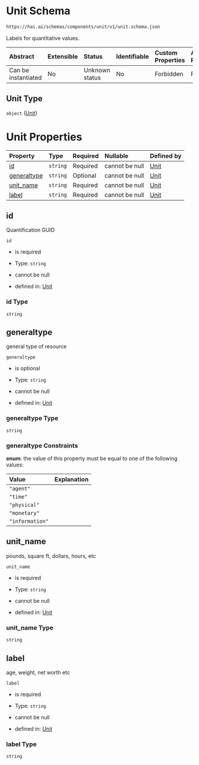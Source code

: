 # Unit Schema

```txt
https://hai.ai/schemas/components/unit/v1/unit.schema.json
```

Labels for quantitative values.

| Abstract            | Extensible | Status         | Identifiable | Custom Properties | Additional Properties | Access Restrictions | Defined In                                                                                   |
| :------------------ | :--------- | :------------- | :----------- | :---------------- | :-------------------- | :------------------ | :------------------------------------------------------------------------------------------- |
| Can be instantiated | No         | Unknown status | No           | Forbidden         | Forbidden             | none                | [unit.schema.json](../../schemas/components/unit/v1/unit.schema.json "open original schema") |

## Unit Type

`object` ([Unit](unit.md))

# Unit Properties

| Property                    | Type     | Required | Nullable       | Defined by                                                                                                                  |
| :-------------------------- | :------- | :------- | :------------- | :-------------------------------------------------------------------------------------------------------------------------- |
| [id](#id)                   | `string` | Required | cannot be null | [Unit](unit-properties-id.md "https://hai.ai/schemas/components/unit/v1/unit.schema.json#/properties/id")                   |
| [generaltype](#generaltype) | `string` | Optional | cannot be null | [Unit](unit-properties-generaltype.md "https://hai.ai/schemas/components/unit/v1/unit.schema.json#/properties/generaltype") |
| [unit\_name](#unit_name)    | `string` | Required | cannot be null | [Unit](unit-properties-unit_name.md "https://hai.ai/schemas/components/unit/v1/unit.schema.json#/properties/unit_name")     |
| [label](#label)             | `string` | Required | cannot be null | [Unit](unit-properties-label.md "https://hai.ai/schemas/components/unit/v1/unit.schema.json#/properties/label")             |

## id

Quantification GUID

`id`

*   is required

*   Type: `string`

*   cannot be null

*   defined in: [Unit](unit-properties-id.md "https://hai.ai/schemas/components/unit/v1/unit.schema.json#/properties/id")

### id Type

`string`

## generaltype

general type of resource

`generaltype`

*   is optional

*   Type: `string`

*   cannot be null

*   defined in: [Unit](unit-properties-generaltype.md "https://hai.ai/schemas/components/unit/v1/unit.schema.json#/properties/generaltype")

### generaltype Type

`string`

### generaltype Constraints

**enum**: the value of this property must be equal to one of the following values:

| Value           | Explanation |
| :-------------- | :---------- |
| `"agent"`       |             |
| `"time"`        |             |
| `"physical"`    |             |
| `"monetary"`    |             |
| `"information"` |             |

## unit\_name

pounds, square ft, dollars, hours, etc

`unit_name`

*   is required

*   Type: `string`

*   cannot be null

*   defined in: [Unit](unit-properties-unit_name.md "https://hai.ai/schemas/components/unit/v1/unit.schema.json#/properties/unit_name")

### unit\_name Type

`string`

## label

age, weight, net worth etc

`label`

*   is required

*   Type: `string`

*   cannot be null

*   defined in: [Unit](unit-properties-label.md "https://hai.ai/schemas/components/unit/v1/unit.schema.json#/properties/label")

### label Type

`string`
